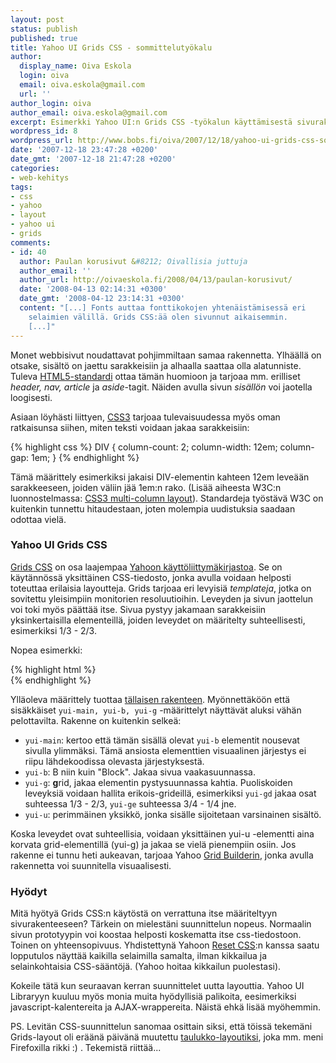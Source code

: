 ```yaml
---
layout: post
status: publish
published: true
title: Yahoo UI Grids CSS - sommittelutyökalu
author:
  display_name: Oiva Eskola
  login: oiva
  email: oiva.eskola@gmail.com
  url: ''
author_login: oiva
author_email: oiva.eskola@gmail.com
excerpt: Esimerkki Yahoo UI:n Grids CSS -työkalun käyttämisestä sivurakenteen määrittelyssä.
wordpress_id: 8
wordpress_url: http://www.bobs.fi/oiva/2007/12/18/yahoo-ui-grids-css-sommittelutyokalu/
date: '2007-12-18 23:47:28 +0200'
date_gmt: '2007-12-18 21:47:28 +0200'
categories:
- web-kehitys
tags:
- css
- yahoo
- layout
- yahoo ui
- grids
comments:
- id: 40
  author: Paulan korusivut &#8212; Oivallisia juttuja
  author_email: ''
  author_url: http://oivaeskola.fi/2008/04/13/paulan-korusivut/
  date: '2008-04-13 02:14:31 +0300'
  date_gmt: '2008-04-12 23:14:31 +0300'
  content: "[...] Fonts auttaa fonttikokojen yhtenäistämisessä eri
    selaimien välillä. Grids CSS:ää olen sivunnut aikaisemmin.
    [...]"
---
```

<p>Monet webbisivut noudattavat pohjimmiltaan samaa rakennetta. Ylhäällä on otsake, sisältö on jaettu sarakkeisiin ja alhaalla saattaa olla alatunniste. Tuleva <a href="http://www.alistapart.com/articles/previewofhtml5">HTML5-standardi</a> ottaa tämän huomioon ja tarjoaa mm. erilliset <em>header, nav, article</em> ja <em>aside</em>-tagit. Näiden avulla sivun <em>sisällön</em> voi jaotella loogisesti.</p>
<p>Asiaan löyhästi liittyen, <a href="http://www.alistapart.com/articles/css3multicolumn/">CSS3</a> tarjoaa tulevaisuudessa myös oman ratkaisunsa siihen, miten teksti voidaan jakaa sarakkeisiin:</p>
{% highlight css %}
DIV {
    column-count: 2;
    column-width: 12em;
    column-gap: 1em;
}
{% endhighlight %}
<p>Tämä määrittely esimerkiksi jakaisi DIV-elementin kahteen 12em leveään sarakkeeseen, joiden väliin jää 1em:n rako. (Lisää aiheesta W3C:n luonnostelmassa: <a href="http://www.w3.org/TR/css3-multicol/">CSS3 multi-column layout</a>). Standardeja työstävä W3C on kuitenkin tunnettu hitaudestaan, joten molempia uudistuksia saadaan odottaa vielä.</p>
<h3>Yahoo UI Grids CSS</h3>
<p><a href="http://developer.yahoo.com/yui/grids/">Grids CSS</a> on osa laajempaa <a href="http://developer.yahoo.com/yui/">Yahoon käyttöliittymäkirjastoa</a>. Se on käytännössä yksittäinen CSS-tiedosto, jonka avulla voidaan helposti toteuttaa erilaisia layoutteja. Grids tarjoaa eri levyisiä <em>templateja</em>, jotka on sovitettu yleisimpiin monitorien resoluutioihin. Leveyden ja sivun jaottelun voi toki myös päättää itse. Sivua pystyy jakamaan sarakkeisiin yksinkertaisilla elementeillä, joiden leveydet on määritelty suhteellisesti, esimerkiksi 1/3 - 2/3.<br />
<a id="more"></a><a id="more-8"></a></p>
<p>Nopea esimerkki:</p>
{% highlight html %}
<body>
  <div id="doc">
    <div id="hd"><!-- header --></div>
    <div id="bd"><!-- body -->
      <div id="yui-main">
        <div class="yui-b">
          <div class="yui-g">
            <div class="yui-u first"></div>
            <div class="yui-u"></div>
          </div>
        </div>
      </div>
    </div>
    <div id="ft"></div> <!-- footer -->
  </div>
</body>
{% endhighlight %}

<p>Ylläoleva määrittely tuottaa <a href="{{ site.baseurl }}/images/2007/12/test.html" title="Yahoo UI Grid testisivu">tällaisen rakenteen</a>. Myönnettäköön että sisäkkäiset <code>yui-main, yui-b, yui-g</code> -määrittelyt näyttävät aluksi vähän pelottavilta. Rakenne on kuitenkin selkeä:</p>
<ul>
<li><code>yui-main</code>: kertoo että tämän sisällä olevat <code>yui-b</code> elementit nousevat sivulla ylimmäksi. Tämä ansiosta elementtien visuaalinen järjestys ei riipu lähdekoodissa olevasta järjestyksestä.</li>
<li><code>yui-b</code>: B niin kuin "Block". Jakaa sivua vaakasuunnassa.</li>
<li><code>yui-g</code>: <strong>g</strong>rid, jakaa elementin pystysuunnassa kahtia. Puoliskoiden leveyksiä voidaan hallita erikois-grideillä, esimerkiksi <code>yui-gd</code> jakaa osat suhteessa 1/3 - 2/3, <code>yui-ge</code> suhteessa 3/4 - 1/4 jne.</li>
<li><code>yui-u</code>: perimmäinen yksikkö, jonka sisälle sijoitetaan varsinainen sisältö.</li>
</ul>
<p>Koska leveydet ovat suhteellisia, voidaan yksittäinen yui-u -elementti aina korvata grid-elementillä (yui-g) ja jakaa se vielä pienempiin osiin. Jos rakenne ei tunnu heti aukeavan, tarjoaa Yahoo <a href="http://developer.yahoo.com/yui/grids/builder/">Grid Builderin</a>, jonka avulla rakennetta voi suunnitella visuaalisesti.</p>
<h3>Hyödyt</h3>
<p>Mitä hyötyä Grids CSS:n käytöstä on verrattuna itse määriteltyyn sivurakenteeseen? Tärkein on mielestäni suunnittelun nopeus. Normaalin sivun prototyypin voi koostaa helposti koskematta itse css-tiedostoon. Toinen on yhteensopivuus. Yhdistettynä Yahoon <a href="http://developer.yahoo.com/yui/reset/">Reset CSS</a>:n kanssa saatu lopputulos näyttää kaikilla selaimilla samalta, ilman kikkailua ja selainkohtaisia CSS-sääntöjä. (Yahoo hoitaa kikkailun puolestasi).</p>
<p>Kokeile tätä kun seuraavan kerran suunnittelet uutta layouttia. Yahoo UI Libraryyn kuuluu myös monia muita hyödyllisiä palikoita, eesimerkiksi javascript-kalentereita ja AJAX-wrappereita. Näistä ehkä lisää myöhemmin.</p>
<p>PS. Levitän CSS-suunnittelun sanomaa osittain siksi, että töissä tekemäni Grids-layout oli eräänä päivänä muutettu <a href="http://en.wikipedia.org/wiki/Tableless_web_design">taulukko-layoutiksi</a>, joka mm. meni Firefoxilla rikki :) . Tekemistä riittää...</p>
